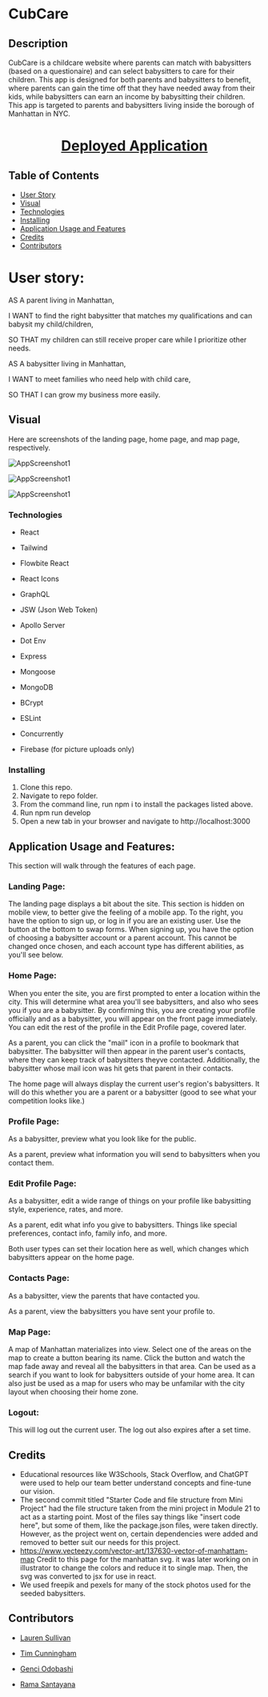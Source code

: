 # CubCare

## Description
CubCare is a childcare website where parents can match with babysitters (based on a questionaire) and can select babysitters to care for their children. This app is designed for both parents and babysitters to benefit, where parents can gain the time off that they have needed away from their kids, while babysitters can earn an income by babysitting their children.  This app is targeted to parents and babysitters living inside the borough of Manhattan in NYC.  

<h1 align="center">
    <a href="LINK HERE" target="_blank">
     Deployed Application
    </a>
    <br>

</h1>

## Table of Contents
- [User Story](#user-story)
- [Visual](#visual)
- [Technologies](#technologies)
- [Installing](#installing)
- [Application Usage and Features](#application-usage-and-features)
- [Credits](#credits)
- [Contributors](#contributors) 

# User story: 

AS A parent living in Manhattan,

I WANT to find the right babysitter that matches my qualifications and can babysit my child/children,

SO THAT my children can still receive proper care while I prioritize other needs. 

AS A babysitter living in Manhattan,

I WANT to meet families who need help with child care,

SO THAT I can grow my business more easily. 


## Visual

Here are screenshots of the landing page, home page, and map page, respectively.

![AppScreenshot1](/client/public/images/screenshot1.png?raw=true "Screenshot of Deployed Application- Landing")

![AppScreenshot1](/client/public/images/screenshot2.png?raw=true "Screenshot of Deployed Application- Homepage")

![AppScreenshot1](/client/public/images/screenshot3.png?raw=true "Screenshot of Deployed Application- Map")

### Technologies 

- React
- Tailwind
- Flowbite React
- React Icons

- GraphQL
- JSW (Json Web Token)
- Apollo Server
- Dot Env
- Express
- Mongoose
- MongoDB
- BCrypt
- ESLint
- Concurrently
- Firebase (for picture uploads only)

### Installing

1. Clone this repo.
2. Navigate to repo folder.
3. From the command line, run npm i to install the packages listed above.
4. Run npm run develop
5. Open a new tab in your browser and navigate to http://localhost:3000

## Application Usage and Features:

This section will walk through the features of each page. 

### Landing Page:
The landing page displays a bit about the site. This section is hidden on mobile view, to better give the feeling of a mobile app. To the right, you have the option to sign up, or log in if you are an existing user. Use the button at the bottom to swap forms. When signing up, you have the option of choosing a babysitter account or a parent account. This cannot be changed once chosen, and each account type has different abilities, as you'll see below. 

### Home Page:
When you enter the site, you are first prompted to enter a location within the city. This will determine what area you'll see babysitters, and also who sees you if you are a babysitter. By confirming this, you are creating your profile officially and as a babysitter, you will appear on the front page immediately. You can edit the rest of the profile in the Edit Profile page, covered later.

As a parent, you can click the "mail" icon in a profile to bookmark that babysitter. The babysitter will then appear in the parent user's contacts, where they can keep track of babysitters theyve contacted. Additionally, the babysitter whose mail icon was hit gets that parent in their contacts.  

The home page will always display the current user's region's babysitters. It will do this whether you are a parent or a babysitter (good to see what your competition looks like.)

### Profile Page:
As a babysitter, preview what you look like for the public.

As a parent, preview what information you will send to babysitters when you contact them. 

### Edit Profile Page:
As a babysitter, edit a wide range of things on your profile like babysitting style, experience, rates, and more.

As a parent, edit what info you give to babysitters. Things like special preferences, contact info, family info, and more. 

Both user types can set their location here as well, which changes which babysitters appear on the home page.

### Contacts Page:
As a babysitter, view the parents that have contacted you.

As a parent, view the babysitters you have sent your profile to. 

### Map Page:
A map of Manhattan materializes into view. Select one of the areas on the map to create a button bearing its name. Click the button and watch the map fade away and reveal all the babysitters in that area. Can be used as a search if you want to look for babysitters outside of your home area. It can also just be used as a map for users who may be unfamilar with the city layout when choosing their home zone.

### Logout:
This will log out the current user. The log out also expires after a set time.

## Credits

- Educational resources like W3Schools, Stack Overflow, and ChatGPT were used to help our team better understand concepts and fine-tune our vision.
- The second commit titled "Starter Code and file structure from Mini Project" had the file structure taken from the mini project in Module 21 to act as a starting point. Most of the files say things like "insert code here", but some of them, like the package.json files, were taken directly. However, as the project went on, certain dependencies were added and removed to better suit our needs for this project.
- https://www.vecteezy.com/vector-art/137630-vector-of-manhattam-map Credit to this page for the manhattan svg. it was later working on in illustrator to change the colors and reduce it to single map. Then, the svg was converted to jsx for use in react.
- We used freepik and pexels for many of the stock photos used for the seeded babysitters.


<!-- ADD ADDITIONAL CREDITS HERE AS THE PROJECT GOES ON. -->

## Contributors 

- [Lauren Sullivan](https://github.com/lnsvn)

- [Tim Cunningham](https://github.com/tcunningham203)

- [Genci Odobashi](https://github.com/odobashigenci)

- [Rama Santayana](https://github.com/ramasantayana)





